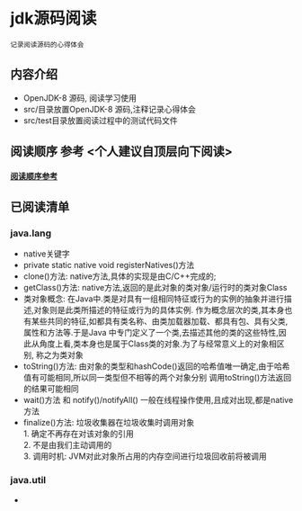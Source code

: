 # jdk源码阅读
    记录阅读源码的心得体会
        
## 内容介绍        
  * OpenJDK-8 源码, 阅读学习使用
  * src/目录放置OpenJDK-8 源码,注释记录心得体会<br>
  * src/test目录放置阅读过程中的测试代码文件<br>

## 阅读顺序 参考 <个人建议自顶层向下阅读>
#### [阅读顺序参考](https://blog.csdn.net/qq_21033663/article/details/79571506)
## 已阅读清单
### java.lang
* native关键字<br>
* private static native void registerNatives()方法<br>
* clone()方法: native方法,具体的实现是由C/C++完成的;<br>
* getClass()方法: native方法,返回的是此对象的类对象/运行时的类对象Class<br>
* 类对象概念: 在Java中.类是对具有一组相同特征或行为的实例的抽象并进行描述,对象则是此类所描述的特征或行为的具体实例.
             作为概念层次的类,其本身也有某些共同的特征,如都具有类名称、由类加载器加载、都具有包、具有父类,属性和方法等.于是Java
             中专门定义了一个类,去描述其他的类的这些特性,因此从角度上看,类本身也是属于Class类的对象.为了与经常意义上的对象相区别,
  称之为类对象<br>
* toString()方法: 由对象的类型和hashCode()返回的哈希值唯一确定,由于哈希值有可能相同,所以同一类型但不相等的两个对象分别
                  调用toString()方法返回的结果可能相同 
* wait()方法 和 notify()/notifyAll() 一般在线程操作使用,且成对出现,都是native方法
* finalize()方法: 垃圾收集器在垃圾收集时调用对象<br>
                 1. 确定不再存在对该对象的引用<br>
                 2. 不是由我们主动调用的<br>
                 3. 调用时机: JVM对此对象所占用的内存空间进行垃圾回收前将被调用<br>

### java.util
*

